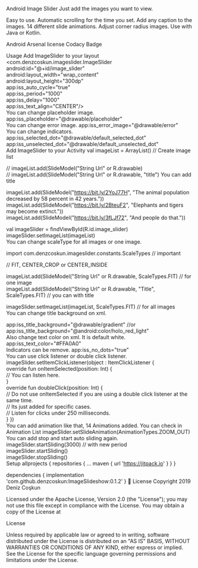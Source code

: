 
Android Image Slider
Just add the images you want to view.

Easy to use.
Automatic scrolling for the time you set.
Add any caption to the images.
14 different slide animations.
Adjust corner radius images.
Use with Java or Kotlin.

Android Arsenal license  Codacy Badge

Usage
Add ImageSlider to your layout
<com.denzcoskun.imageslider.ImageSlider    
     android:id="@+id/image_slider"    
     android:layout_width="wrap_content"    
     android:layout_height="300dp"    
     app:iss_auto_cycle="true"    
     app:iss_period="1000"    
     app:iss_delay="1000"    
     app:iss_text_align="CENTER"/>  
You can change placeholder image.
 app:iss_placeholder="@drawable/placeholder"  
You can change error image.
 app:iss_error_image="@drawable/error"  
You can change indicators.
app:iss_selected_dot="@drawable/default_selected_dot"  
app:iss_unselected_dot="@drawable/default_unselected_dot"  
Add ImageSlider to your Activity
val imageList = ArrayList<SlideModel>() // Create image list  
  
// imageList.add(SlideModel("String Url" or R.drawable)  
// imageList.add(SlideModel("String Url" or R.drawable, "title") You can add title  
  
imageList.add(SlideModel("https://bit.ly/2YoJ77H", "The animal population decreased by 58 percent in 42 years."))  
imageList.add(SlideModel("https://bit.ly/2BteuF2", "Elephants and tigers may become extinct."))  
imageList.add(SlideModel("https://bit.ly/3fLJf72", "And people do that."))  
  
val imageSlider = findViewById<ImageSlider>(R.id.image_slider)  
imageSlider.setImageList(imageList)  
You can change scaleType for all images or one image.

import com.denzcoskun.imageslider.constants.ScaleTypes // important  
  
// FIT, CENTER_CROP or CENTER_INSIDE  
  
imageList.add(SlideModel("String Url" or R.drawable, ScaleTypes.FIT) // for one image  
imageList.add(SlideModel("String Url" or R.drawable, "Title", ScaleTypes.FIT) // you can with title  
  
imageSlider.setImageList(imageList, ScaleTypes.FIT) // for all images  
You can change title background on xml.

 app:iss_title_background="@drawable/gradient" //or app:iss_title_background="@android:color/holo_red_light"  
Also change text color on xml. It is default white.
 app:iss_text_color="#FFA0A0"   
Indicators can be remove.
 app:iss_no_dots="true"   
You can use click listener or double click listener.
imageSlider.setItemClickListener(object : ItemClickListener {    
    override fun onItemSelected(position: Int) {    
        // You can listen here.  
 }      
    override fun doubleClick(position: Int) {    
       // Do not use onItemSelected if you are using a double click listener at the same time.    
       // Its just added for specific cases.   
       // Listen for clicks under 250 milliseconds.  
 } })  
You can add animation like that, 14 Animations added. You can check in Animation List
imageSlider.setSlideAnimation(AnimationTypes.ZOOM_OUT)  
You can add stop and start auto sliding again.
imageSlider.startSliding(3000) // with new period  
imageSlider.startSliding()  
imageSlider.stopSliding()  
Setup
allprojects {
	repositories {
		...
		maven { url 'https://jitpack.io' }
	}
}

dependencies {
	implementation 'com.github.denzcoskun:ImageSlideshow:0.1.2'
}
📄 License
Copyright 2019 Deniz Coşkun

Licensed under the Apache License, Version 2.0 (the "License"); you may not use this file except in compliance with the License. You may obtain a copy of the License at

License

Unless required by applicable law or agreed to in writing, software distributed under the License is distributed on an "AS IS" BASIS, WITHOUT WARRANTIES OR CONDITIONS OF ANY KIND, either express or implied.
See the License for the specific language governing permissions and limitations under the License.
